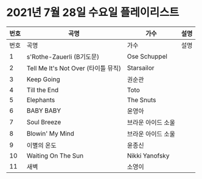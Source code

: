 # 2021년 7월 28일 수요일 플레이리스트

| 번호 | 곡명 | 가수 | 설명 |
|------|------|------|------|
| 번호 | 곡명 | 가수 | 설명 |
| 1 | s'Rothe-Zauerli (B기도문) | Ose Schuppel |  |
| 2 | Tell Me It's Not Over (타이틀 뮤직) | Starsailor |  |
| 3 | Keep Going | 권순관 |  |
| 4 | Till the End | Toto |  |
| 5 | Elephants | The Snuts |  |
| 6 | BABY BABY | 윤영아 |  |
| 7 | Soul Breeze | 브라운 아이드 소울 |  |
| 8 | Blowin' My Mind | 브라운 아이드 소울 |  |
| 9 | 이별의 온도 | 윤종신 |  |
| 10 | Waiting On The Sun | Nikki Yanofsky |  |
| 11 | 새벽 | 소영이 |  |
